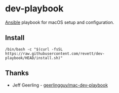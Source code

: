 # dev-playbook

[Ansible](https://github.com/ansible/ansible) playbook for macOS setup and
configuration.

## Install

```
/bin/bash -c "$(curl -fsSL https://raw.githubusercontent.com/revett/dev-playbook/HEAD/install.sh)"
```

## Thanks

- Jeff Geerling -
  [geerlingguy/mac-dev-playbook](https://github.com/geerlingguy/mac-dev-playbook)
